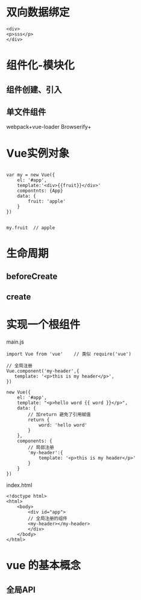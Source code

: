 # 双向数据绑定
```
<div>
<p>sss</p>
</div>
```

# 组件化-模块化

## 组件创建、引入

## 单文件组件
webpack+vue-loader
Browserify+

# Vue实例对象
```

var my = new Vue({
    el: '#app',
    template:'<div>{{fruit}}</div>'
    compontnts: {App}
    data: {
        fruit: 'apple'
    }
})


my.fruit  // apple
```

# 生命周期
## beforeCreate
## create


# 实现一个根组件
main.js
```
import Vue from 'vue'    // 类似 require('vue')

// 全局注册
Vue.component('my-header',{
   template: '<p>this is my header</p>',
})

new Vue({
    el: '#app',
    template: "<p>hello word {{ word }}</p>",
    data: {
        // 加return 避免了引用赋值                                                          
        return {
            word: 'hello word'
        }
    },
    components: {
        // 局部注册
        'my-header':{
            template: '<p>this is my header</p>'
        }
    }
})

```
index.html
```
<!doctype html>
<html>
    <body>
        <div id="app">
        // 全局注册的组件
        <my-header></my-header>
        </div>
    </body>
</html>
```

# vue 的基本概念

## 全局API
